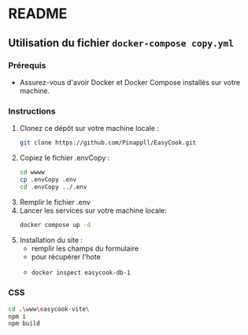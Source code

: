 
# README

## Utilisation du fichier `docker-compose copy.yml`


### Prérequis

- Assurez-vous d'avoir Docker et Docker Compose installés sur votre machine.

### Instructions

1. Clonez ce dépôt sur votre machine locale :
   ```bash
   git clone https://github.com/Pinappll/EasyCook.git
   ```
2. Copiez le fichier .envCopy :
   ```bash
   cd wwww
   cp .envCopy .env
   cd .envCopy ../.env
   ```
3. Remplir le fichier .env
3. Lancer les services  sur votre machine locale:
   ```bash
   docker compose up -d
   ```
4. Installation du site :
   - remplir les champs du formulaire
   - pour récupérer l'hote
   - ```bash
     docker inspect easycook-db-1
     ```

### CSS

 ```bash
cd .\www\easycook-vite\
npm i
npm build
```

